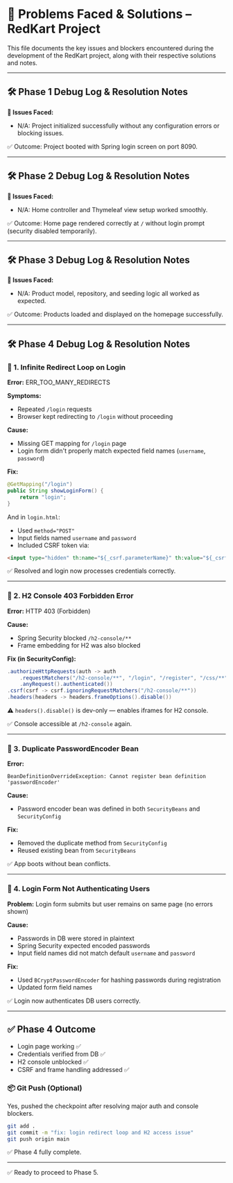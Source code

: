 # 🧩 Problems Faced & Solutions – RedKart Project

This file documents the key issues and blockers encountered during the development of the RedKart project, along with their respective solutions and notes.

---

## 🛠️ Phase 1 Debug Log & Resolution Notes

**🐞 Issues Faced:**

* N/A: Project initialized successfully without any configuration errors or blocking issues.

✅ Outcome: Project booted with Spring login screen on port 8090.

---

## 🛠️ Phase 2 Debug Log & Resolution Notes

**🐞 Issues Faced:**

* N/A: Home controller and Thymeleaf view setup worked smoothly.

✅ Outcome: Home page rendered correctly at `/` without login prompt (security disabled temporarily).

---

## 🛠️ Phase 3 Debug Log & Resolution Notes

**🐞 Issues Faced:**

* N/A: Product model, repository, and seeding logic all worked as expected.

✅ Outcome: Products loaded and displayed on the homepage successfully.

---

## 🛠️ Phase 4 Debug Log & Resolution Notes

### 🐞 1. Infinite Redirect Loop on Login

**Error:** ERR\_TOO\_MANY\_REDIRECTS

**Symptoms:**

* Repeated `/login` requests
* Browser kept redirecting to `/login` without proceeding

**Cause:**

* Missing GET mapping for `/login` page
* Login form didn't properly match expected field names (`username`, `password`)

**Fix:**

```java
@GetMapping("/login")
public String showLoginForm() {
    return "login";
}
```

And in `login.html`:

* Used `method="POST"`
* Input fields named `username` and `password`
* Included CSRF token via:

```html
<input type="hidden" th:name="${_csrf.parameterName}" th:value="${_csrf.token}"/>
```

✅ Resolved and login now processes credentials correctly.

---

### 🐞 2. H2 Console 403 Forbidden Error

**Error:** HTTP 403 (Forbidden)

**Cause:**

* Spring Security blocked `/h2-console/**`
* Frame embedding for H2 was also blocked

**Fix (in SecurityConfig):**

```java
.authorizeHttpRequests(auth -> auth
    .requestMatchers("/h2-console/**", "/login", "/register", "/css/**", "/").permitAll()
    .anyRequest().authenticated())
.csrf(csrf -> csrf.ignoringRequestMatchers("/h2-console/**"))
.headers(headers -> headers.frameOptions().disable())
```

⚠️ `headers().disable()` is dev-only — enables iframes for H2 console.

✅ Console accessible at `/h2-console` again.

---

### 🐞 3. Duplicate PasswordEncoder Bean

**Error:**

```text
BeanDefinitionOverrideException: Cannot register bean definition 'passwordEncoder'
```

**Cause:**

* Password encoder bean was defined in both `SecurityBeans` and `SecurityConfig`

**Fix:**

* Removed the duplicate method from `SecurityConfig`
* Reused existing bean from `SecurityBeans`

✅ App boots without bean conflicts.

---

### 🐞 4. Login Form Not Authenticating Users

**Problem:** Login form submits but user remains on same page (no errors shown)

**Cause:**

* Passwords in DB were stored in plaintext
* Spring Security expected encoded passwords
* Input field names did not match default `username` and `password`

**Fix:**

* Used `BCryptPasswordEncoder` for hashing passwords during registration
* Updated form field names

✅ Login now authenticates DB users correctly.

---

## ✅ Phase 4 Outcome

* Login page working ✅
* Credentials verified from DB ✅
* H2 console unblocked ✅
* CSRF and frame handling addressed ✅

### 📦 Git Push (Optional)

Yes, pushed the checkpoint after resolving major auth and console blockers.

```bash
git add .
git commit -m "fix: login redirect loop and H2 access issue"
git push origin main
```

✅ Phase 4 fully complete.

---

✅ Ready to proceed to Phase 5.

